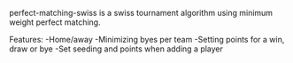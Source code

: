 perfect-matching-swiss is a swiss tournament algorithm using minimum weight perfect matching.

Features:
-Home/away
-Minimizing byes per team
-Setting points for a win, draw or bye
-Set seeding and points when adding a player
